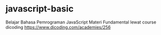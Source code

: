 # javascript-basic
Belajar Bahasa Pemrograman JavaScript Materi Fundamental lewat course dicoding https://www.dicoding.com/academies/256
